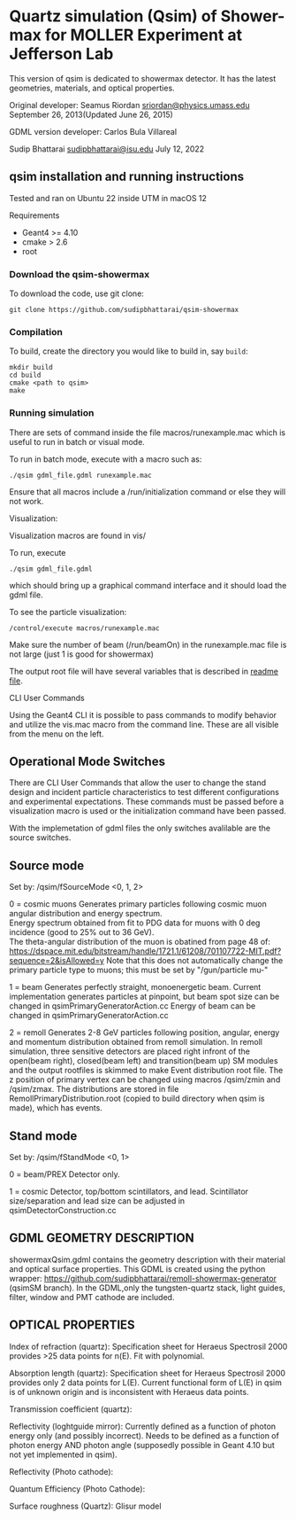 # Quartz simulation (Qsim) of Shower-max for MOLLER Experiment at Jefferson Lab

This version of qsim is dedicated to showermax detector. It has the latest geometries, materials, and optical properties.

Original developer:
Seamus Riordan
sriordan@physics.umass.edu
September 26, 2013(Updated June 26, 2015)

GDML version developer:
Carlos Bula Villareal

Sudip Bhattarai
sudipbhattarai@isu.edu
July 12, 2022

## qsim installation and running instructions
Tested and ran on Ubuntu 22 inside UTM in macOS 12

Requirements
* Geant4 >= 4.10
* cmake > 2.6
* root

### Download the qsim-showermax
To download the code, use git clone:
```
git clone https://github.com/sudipbhattarai/qsim-showermax
```
### Compilation

To build, create the directory you would like to build in, say `build`:
```
mkdir build
cd build
cmake <path to qsim>
make
```

### Running simulation
There are sets of command inside the file macros/runexample.mac which is useful to run in batch or visual mode.

To run in batch mode, execute with a macro such as:
```
./qsim gdml_file.gdml runexample.mac
```
Ensure that all macros include a /run/initialization command or else they will
not work. 

Visualization:

Visualization macros are found in vis/

To run, execute
```
./qsim gdml_file.gdml
```
which should bring up a graphical command interface and it should load the gdml file.

To see the particle visualization:
```
/control/execute macros/runexample.mac
```
Make sure the number of beam (/run/beamOn) in the runexample.mac file is not large (just 1 is good for showermax)

The output root file will have several variables that is described in [readme file](README.variables.md).

CLI User Commands

Using the Geant4 CLI it is possible to pass commands to modify behavior
and utilize the vis.mac macro from the command line.
These are all visible from the menu on the left.

## Operational Mode Switches

There are CLI User Commands that allow the user to change the stand design and
incident particle characteristics to test different configurations and 
experimental expectations. These commands must be passed before a visualization
macro is used or the initialization command have been passed.

With the implemetation of gdml files the only switches avalilable are the source switches.

## Source mode

Set by: /qsim/fSourceMode <0, 1, 2>

0 = cosmic muons
Generates primary particles following cosmic muon angular distribution and energy spectrum.  
Energy spectrum obtained from fit to PDG data for muons with 0 deg incidence (good to 25% out to 36 GeV).  
The theta-angular distribution of the muon is obatined from page 48 of: https://dspace.mit.edu/bitstream/handle/1721.1/61208/701107722-MIT.pdf?sequence=2&isAllowed=y
Note that this does not automatically change the primary particle type to muons; this must be set by "/gun/particle mu-"

1 = beam
Generates perfectly straight, monoenergetic beam.
Current implementation generates particles at pinpoint, but beam spot size can be changed in qsimPrimaryGeneratorAction.cc 
Energy of beam can be changed in qsimPrimaryGeneratorAction.cc

2 = remoll
Generates 2-8 GeV particles following position, angular, energy and momentum distribution obtained from remoll simulation. In remoll simulation, three sensitive detectors are placed right infront of the open(beam right), closed(beam left) and transition(beam up) SM modules and the output rootfiles is skimmed to make Event distribution root file.
The z position of primary vertex can be changed using macros /qsim/zmin and /qsim/zmax.
The distributions are stored in file RemollPrimaryDistribution.root (copied to build directory when qsim is made), which has <not yet decided> events.
 
## Stand mode

Set by: /qsim/fStandMode <0, 1>

0 = beam/PREX
Detector only.

1 = cosmic
Detector, top/bottom scintillators, and lead.
Scintillator size/separation and lead size can be adjusted in qsimDetectorConstruction.cc


## GDML GEOMETRY DESCRIPTION 
showermaxQsim.gdml contains the geometry description with their material and optical surface properties. This GDML is created using the python wrapper:
https://github.com/sudipbhattarai/remoll-showermax-generator (qsimSM branch). In the GDML,only the tungsten-quartz stack, light guides, filter, window and PMT cathode are included.

## OPTICAL PROPERTIES

Index of refraction (quartz): 
Specification sheet for Heraeus Spectrosil 2000 provides >25 data points for n(E).
Fit with polynomial.

Absorption length (quartz):
Specification sheet for Heraeus Spectrosil 2000 provides only 2 data points for L(E).
Current functional form of L(E) in qsim is of unknown origin and is inconsistent with Heraeus data points.

Transmission coefficient (quartz):

Reflectivity (loghtguide mirror):
Currently defined as a function of photon energy only (and possibly incorrect).
Needs to be defined as a function of photon energy AND photon angle (supposedly possible in Geant 4.10 but not yet implemented in qsim).

Reflectivity (Photo cathode):

Quantum Efficiency (Photo Cathode):

Surface roughness (Quartz): Glisur model
